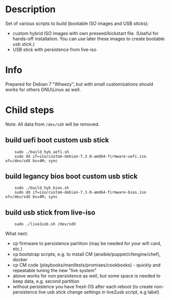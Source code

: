 # Description

Set of various scripts to build (bootable ISO images and USB sticks):
 - custom hybrid ISO images with own preseed/kickstart file. (Useful for hands-off installation. You can use later these images to create bootable usb stick.)
 - USB stick with persistence from live-iso

# Info

Prepared for Debian 7 "Wheezy", but with small customizations should works for others GNU\Linux as well.

# Child steps

Note: All data from ```/dev/sdX``` will be removed.

## build uefi boot custom usb stick
```
    sudo ./build_hyb_uefi.sh
    sudo dd if=iso/custom-debian-7.3.0-amd64-firmware-uefi.iso of=/dev/sdX bs=4M; sync
```

## build legancy bios boot custom usb stick
```
    sudo ./build_hyb_bios.sh
    sudo dd if=iso/custom-debian-7.3.0-amd64-firmware-bios.iso of=/dev/sdX bs=4M; sync
```

## build usb stick from live-iso
```
    sudo ./live2usb.sh /dev/sdX
```

What next:
 - cp firmware to persistence partition (may be needed for your wifi card, etc.)
 - cp bootstrap scripts, e.g. to install CM (ansible/puppet/cfengine/chef), docker
 - cp CM code (playbooks/manifests/promises/cookbooks) - quickly and repeatable tuning the new "live system"
 - above works for non persistence as well, but some space is needed to keep data, e.g. second partition
 - without persistence you have fresh OS after each reboot (to create non-persistence live usb stick change settings in live2usb script, e.g label) 
